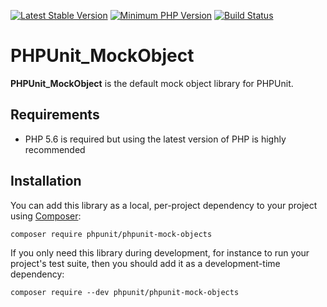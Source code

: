 [![Latest Stable Version](https://img.shields.io/packagist/v/phpunit/phpunit-mock-objects.svg?style=flat-square)](https://packagist.org/packages/phpunit/phpunit-mock-objects)
[![Minimum PHP Version](https://img.shields.io/badge/php-%3E%3D%205.6-8892BF.svg?style=flat-square)](https://php.net/)
[![Build Status](https://img.shields.io/travis/sebastianbergmann/phpunit-mock-objects/master.svg?style=flat-square)](https://travis-ci.org/sebastianbergmann/phpunit-mock-objects)

# PHPUnit_MockObject

**PHPUnit_MockObject** is the default mock object library for PHPUnit.

## Requirements

* PHP 5.6 is required but using the latest version of PHP is highly recommended

## Installation

You can add this library as a local, per-project dependency to your project using [Composer](https://getcomposer.org/):

    composer require phpunit/phpunit-mock-objects

If you only need this library during development, for instance to run your project's test suite, then you should add it as a development-time dependency:

    composer require --dev phpunit/phpunit-mock-objects

